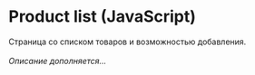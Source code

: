 # Product list (JavaScript)
Страница со списком товаров и возможностью добавления.
<br><br>
*Описание дополняется...*

